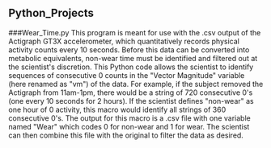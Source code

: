 ## Python_Projects
###Wear_Time.py
This program is meant for use with the .csv output of the Actigraph GT3X accelerometer, which quantitatively records physical activity counts every 10 seconds. Before this data can be converted into metabolic equivalents, non-wear time must be identified and filtered out at the scientist's discretion. This Python code allows the scientist to identify sequences of consecutive 0 counts in the "Vector Magnitude" variable (here renamed as "vm") of the data. For example, if the subject removed the Actigraph from 11am-1pm, there would be a string of 720 consecutive 0's (one every 10 seconds for 2 hours). If the scientist defines "non-wear" as one hour of 0 activity, this macro would identify all strings of 360 consecutive 0's. The output for this macro is a .csv file with one variable named "Wear" which codes 0 for non-wear and 1 for wear. The scientist can then combine this file with the original to filter the data as desired.